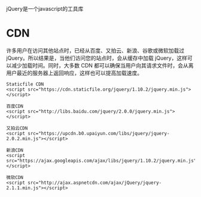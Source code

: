 jQuery是一个javascript的工具库

# CDN
许多用户在访问其他站点时，已经从百度、又拍云、新浪、谷歌或微软加载过 jQuery。所以结果是，当他们访问您的站点时，会从缓存中加载 jQuery，这样可以减少加载时间。同时，大多数 CDN 都可以确保当用户向其请求文件时，会从离用户最近的服务器上返回响应，这样也可以提高加载速度。
```
Staticfile CDN
<script src="https://cdn.staticfile.org/jquery/1.10.2/jquery.min.js"></script>

百度CDN
<script src="http://libs.baidu.com/jquery/2.0.0/jquery.min.js"></script>

又拍云CDN
<script src="https://upcdn.b0.upaiyun.com/libs/jquery/jquery-2.0.2.min.js"></script>

新浪CDN
<script src="https://ajax.googleapis.com/ajax/libs/jquery/1.10.2/jquery.min.js"></script>

微软CDN
<script src="http://ajax.aspnetcdn.com/ajax/jQuery/jquery-2.1.1.min.js"></script>
```

